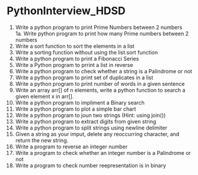 # PythonInterview_HDSD
1. Write a python program to print Prime Numbers between 2 numbers  
    1a. Write python program to print how many Prime numbers between 2 numbers
2.  Write a sort function to sort the elements in a list 
3. Write a sorting function without using the list.sort function 
4. Write a python program to print a Fibonacci Series
5. Write a Python program to prrint a list in reverse 
6. Write a python program to check whether a string is a Palindrome or not
7. Write a python program to print set of duplicates in a list
8. Write a python program to print number of words in a given sentence
9. Write an array arr[] of n elements, write a python function to search a given element x in  arr[].
10. Write a python program to impliment a Binary search 
11. Write a python program to plot a simple bar chart 
12. Write a python program to joun two strings (Hint: using join())
13. Write a python program to extract digits from given string 
14. Write a python program to split strings using newline delimiter 
15. Given a string as your imput, delete any reoccurring character, and return the new string.
16. Write a program to reverse an integer number
17. Write a program to check whether an integer number is a Palindrome or not
18. Write a program to check number reepresentation is in binary